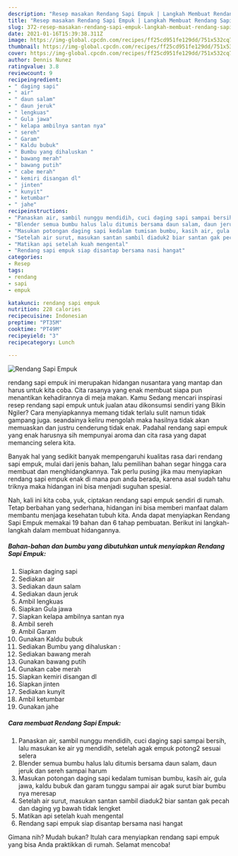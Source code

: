 ```yaml
---
description: "Resep masakan Rendang Sapi Empuk | Langkah Membuat Rendang Sapi Empuk Yang Bikin Ngiler"
title: "Resep masakan Rendang Sapi Empuk | Langkah Membuat Rendang Sapi Empuk Yang Bikin Ngiler"
slug: 372-resep-masakan-rendang-sapi-empuk-langkah-membuat-rendang-sapi-empuk-yang-bikin-ngiler
date: 2021-01-16T15:39:38.311Z
image: https://img-global.cpcdn.com/recipes/ff25cd951fe129dd/751x532cq70/rendang-sapi-empuk-foto-resep-utama.jpg
thumbnail: https://img-global.cpcdn.com/recipes/ff25cd951fe129dd/751x532cq70/rendang-sapi-empuk-foto-resep-utama.jpg
cover: https://img-global.cpcdn.com/recipes/ff25cd951fe129dd/751x532cq70/rendang-sapi-empuk-foto-resep-utama.jpg
author: Dennis Nunez
ratingvalue: 3.8
reviewcount: 9
recipeingredient:
- " daging sapi"
- " air"
- " daun salam"
- " daun jeruk"
- " lengkuas"
- " Gula jawa"
- " kelapa ambilnya santan nya"
- " sereh"
- " Garam"
- " Kaldu bubuk"
- " Bumbu yang dihaluskan "
- " bawang merah"
- " bawang putih"
- " cabe merah"
- " kemiri disangan dl"
- " jinten"
- " kunyit"
- " ketumbar"
- " jahe"
recipeinstructions:
- "Panaskan air, sambil nunggu mendidih, cuci daging sapi sampai bersih, lalu masukan ke air yg mendidih, setelah agak empuk potong2 sesuai selera"
- "Blender semua bumbu halus lalu ditumis bersama daun salam, daun jeruk dan sereh sampai harum"
- "Masukan potongan daging sapi kedalam tumisan bumbu, kasih air, gula jawa, kaldu bubuk dan garam tunggu sampai air agak surut biar bumbu nya meresap"
- "Setelah air surut, masukan santan sambil diaduk2 biar santan gak pecah dan daging yg bawah tidak lengket"
- "Matikan api setelah kuah mengental"
- "Rendang sapi empuk siap disantap bersama nasi hangat"
categories:
- Resep
tags:
- rendang
- sapi
- empuk

katakunci: rendang sapi empuk 
nutrition: 228 calories
recipecuisine: Indonesian
preptime: "PT35M"
cooktime: "PT49M"
recipeyield: "3"
recipecategory: Lunch

---
```



![Rendang Sapi Empuk](https://img-global.cpcdn.com/recipes/ff25cd951fe129dd/751x532cq70/rendang-sapi-empuk-foto-resep-utama.jpg)


rendang sapi empuk ini merupakan hidangan nusantara yang mantap dan harus untuk kita coba. Cita rasanya yang enak membuat siapa pun menantikan kehadirannya di meja makan.
Kamu Sedang mencari inspirasi resep rendang sapi empuk untuk jualan atau dikonsumsi sendiri yang Bikin Ngiler? Cara menyiapkannya memang tidak terlalu sulit namun tidak gampang juga. seandainya keliru mengolah maka hasilnya tidak akan memuaskan dan justru cenderung tidak enak. Padahal rendang sapi empuk yang enak harusnya sih mempunyai aroma dan cita rasa yang dapat memancing selera kita.



Banyak hal yang sedikit banyak mempengaruhi kualitas rasa dari rendang sapi empuk, mulai dari jenis bahan, lalu pemilihan bahan segar hingga cara membuat dan menghidangkannya. Tak perlu pusing jika mau menyiapkan rendang sapi empuk enak di mana pun anda berada, karena asal sudah tahu triknya maka hidangan ini bisa menjadi suguhan spesial.


Nah, kali ini kita coba, yuk, ciptakan rendang sapi empuk sendiri di rumah. Tetap berbahan yang sederhana, hidangan ini bisa memberi manfaat dalam membantu menjaga kesehatan tubuh kita. Anda dapat menyiapkan Rendang Sapi Empuk memakai 19 bahan dan 6 tahap pembuatan. Berikut ini langkah-langkah dalam membuat hidangannya.

<!--inarticleads1-->

##### Bahan-bahan dan bumbu yang dibutuhkan untuk menyiapkan Rendang Sapi Empuk:

1. Siapkan  daging sapi
1. Sediakan  air
1. Sediakan  daun salam
1. Sediakan  daun jeruk
1. Ambil  lengkuas
1. Siapkan  Gula jawa
1. Siapkan  kelapa ambilnya santan nya
1. Ambil  sereh
1. Ambil  Garam
1. Gunakan  Kaldu bubuk
1. Sediakan  Bumbu yang dihaluskan :
1. Sediakan  bawang merah
1. Gunakan  bawang putih
1. Gunakan  cabe merah
1. Siapkan  kemiri disangan dl
1. Siapkan  jinten
1. Sediakan  kunyit
1. Ambil  ketumbar
1. Gunakan  jahe




<!--inarticleads2-->

##### Cara membuat Rendang Sapi Empuk:

1. Panaskan air, sambil nunggu mendidih, cuci daging sapi sampai bersih, lalu masukan ke air yg mendidih, setelah agak empuk potong2 sesuai selera
1. Blender semua bumbu halus lalu ditumis bersama daun salam, daun jeruk dan sereh sampai harum
1. Masukan potongan daging sapi kedalam tumisan bumbu, kasih air, gula jawa, kaldu bubuk dan garam tunggu sampai air agak surut biar bumbu nya meresap
1. Setelah air surut, masukan santan sambil diaduk2 biar santan gak pecah dan daging yg bawah tidak lengket
1. Matikan api setelah kuah mengental
1. Rendang sapi empuk siap disantap bersama nasi hangat




Gimana nih? Mudah bukan? Itulah cara menyiapkan rendang sapi empuk yang bisa Anda praktikkan di rumah. Selamat mencoba!
